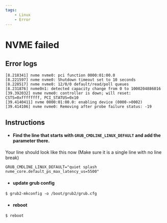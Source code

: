 ```yaml
---
tags:
    - Linux
    - Error
---
```


# NVME failed

## Error logs

```
[8.218341] nvme nvme0: pci function 0000:01:00.0
[8.221597] nvme nvme0: Shutdown timeout set to 10 seconds
[8.228517] nvme nvme0: 12/0/0 default/read/poll queues
[8.231876] nvme0n1: detected capacity change from 0 to 1000204886016
[39.392032] nvme nvme0: controller is down; will reset: CSTS=0xffffffff, PCI_STATUS=0x10
[39.4140411] nvme 0000:01:00.0: enabling device (0000->0002)
[39.414106] nvme nvme0: Removing after probe failure status: -19
```

## Instructions

- #### Find the line that starts with `GRUB_CMDLINE_LINUX_DEFAULT` and add the parameter there. 
Your line should look like this now (Make sure it is a single line with no line break)

`GRUB_CMDLINE_LINUX_DEFAULT="quiet splash nvme_core.default_ps_max_latency_us=5500"`

- #### update grub config

```
$ grub2-mkconfig -o /boot/grub2/grub.cfg
```

- #### reboot

```
$ reboot
```
